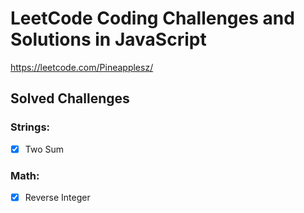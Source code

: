 # LeetCode Coding Challenges and Solutions in JavaScript
https://leetcode.com/Pineapplesz/

## Solved Challenges

### Strings:

- [x] Two Sum

### Math:

- [x] Reverse Integer
